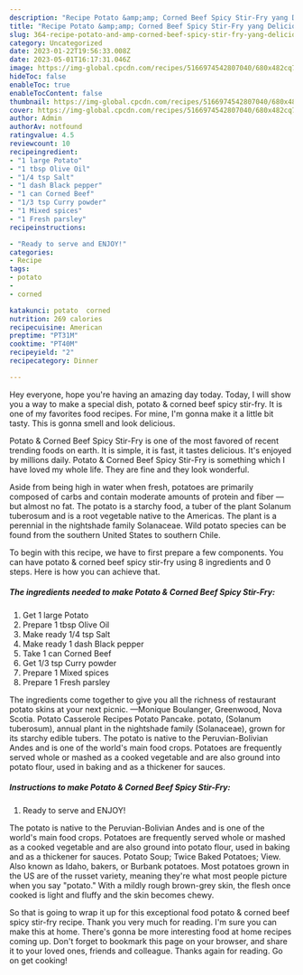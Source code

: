 ```yaml
---
description: "Recipe Potato &amp;amp; Corned Beef Spicy Stir-Fry yang Delicious"
title: "Recipe Potato &amp;amp; Corned Beef Spicy Stir-Fry yang Delicious"
slug: 364-recipe-potato-and-amp-corned-beef-spicy-stir-fry-yang-delicious
category: Uncategorized
date: 2023-01-22T19:56:33.008Z
date: 2023-05-01T16:17:31.046Z
image: https://img-global.cpcdn.com/recipes/5166974542807040/680x482cq70/potato-corned-beef-spicy-stir-fry-recipe-main-photo.jpg
hideToc: false
enableToc: true
enableTocContent: false
thumbnail: https://img-global.cpcdn.com/recipes/5166974542807040/680x482cq70/potato-corned-beef-spicy-stir-fry-recipe-main-photo.jpg
cover: https://img-global.cpcdn.com/recipes/5166974542807040/680x482cq70/potato-corned-beef-spicy-stir-fry-recipe-main-photo.jpg
author: Admin
authorAv: notfound
ratingvalue: 4.5
reviewcount: 10
recipeingredient:
- "1 large Potato"
- "1 tbsp Olive Oil"
- "1/4 tsp Salt"
- "1 dash Black pepper"
- "1 can Corned Beef"
- "1/3 tsp Curry powder"
- "1 Mixed spices"
- "1 Fresh parsley"
recipeinstructions:

- "Ready to serve and ENJOY!"
categories:
- Recipe
tags:
- potato
- 
- corned

katakunci: potato  corned 
nutrition: 269 calories
recipecuisine: American
preptime: "PT31M"
cooktime: "PT40M"
recipeyield: "2"
recipecategory: Dinner

---
```



Hey everyone, hope you're having an amazing day today. Today, I will show you a way to make a special dish, potato &amp; corned beef spicy stir-fry. It is one of my favorites food recipes. For mine, I'm gonna make it a little bit tasty. This is gonna smell and look delicious.

Potato &amp; Corned Beef Spicy Stir-Fry is one of the most favored of recent trending foods on earth. It is simple, it is fast, it tastes delicious. It's enjoyed by millions daily. Potato &amp; Corned Beef Spicy Stir-Fry is something which I have loved my whole life. They are fine and they look wonderful.

Aside from being high in water when fresh, potatoes are primarily composed of carbs and contain moderate amounts of protein and fiber — but almost no fat. The potato is a starchy food, a tuber of the plant Solanum tuberosum and is a root vegetable native to the Americas. The plant is a perennial in the nightshade family Solanaceae. Wild potato species can be found from the southern United States to southern Chile.


To begin with this recipe, we have to first prepare a few components. You can have potato &amp; corned beef spicy stir-fry using 8 ingredients and 0 steps. Here is how you can achieve that.

<!--inarticleads1-->

##### The ingredients needed to make Potato &amp; Corned Beef Spicy Stir-Fry:

1. Get 1 large Potato
1. Prepare 1 tbsp Olive Oil
1. Make ready 1/4 tsp Salt
1. Make ready 1 dash Black pepper
1. Take 1 can Corned Beef
1. Get 1/3 tsp Curry powder
1. Prepare 1 Mixed spices
1. Prepare 1 Fresh parsley


The ingredients come together to give you all the richness of restaurant potato skins at your next picnic. —Monique Boulanger, Greenwood, Nova Scotia. Potato Casserole Recipes Potato Pancake. potato, (Solanum tuberosum), annual plant in the nightshade family (Solanaceae), grown for its starchy edible tubers. The potato is native to the Peruvian-Bolivian Andes and is one of the world&#39;s main food crops. Potatoes are frequently served whole or mashed as a cooked vegetable and are also ground into potato flour, used in baking and as a thickener for sauces. 

<!--inarticleads2-->

##### Instructions to make Potato &amp; Corned Beef Spicy Stir-Fry:


1. Ready to serve and ENJOY!

The potato is native to the Peruvian-Bolivian Andes and is one of the world&#39;s main food crops. Potatoes are frequently served whole or mashed as a cooked vegetable and are also ground into potato flour, used in baking and as a thickener for sauces. Potato Soup; Twice Baked Potatoes; View. Also known as Idaho, bakers, or Burbank potatoes. Most potatoes grown in the US are of the russet variety, meaning they&#39;re what most people picture when you say &#34;potato.&#34; With a mildly rough brown-grey skin, the flesh once cooked is light and fluffy and the skin becomes chewy. 

So that is going to wrap it up for this exceptional food potato &amp; corned beef spicy stir-fry recipe. Thank you very much for reading. I'm sure you can make this at home. There's gonna be more interesting food at home recipes coming up. Don't forget to bookmark this page on your browser, and share it to your loved ones, friends and colleague. Thanks again for reading. Go on get cooking!
